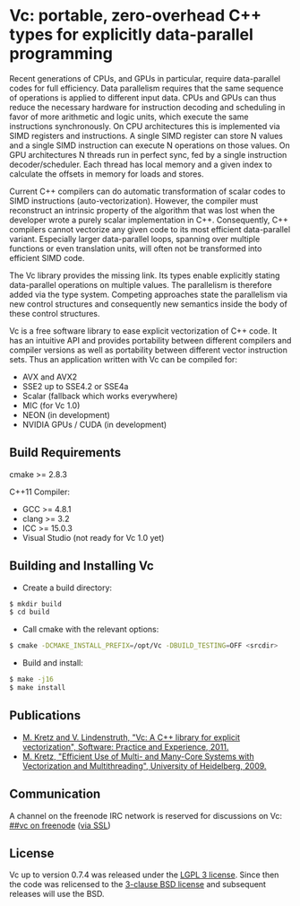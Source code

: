 # Vc: portable, zero-overhead C++ types for explicitly data-parallel programming

Recent generations of CPUs, and GPUs in particular, require data-parallel codes
for full efficiency. Data parallelism requires that the same sequence of
operations is applied to different input data. CPUs and GPUs can thus reduce
the necessary hardware for instruction decoding and scheduling in favor of more
arithmetic and logic units, which execute the same instructions synchronously.
On CPU architectures this is implemented via SIMD registers and instructions.
A single SIMD register can store N values and a single SIMD instruction can
execute N operations on those values. On GPU architectures N threads run in
perfect sync, fed by a single instruction decoder/scheduler. Each thread has
local memory and a given index to calculate the offsets in memory for loads and
stores.

Current C++ compilers can do automatic transformation of scalar codes to SIMD
instructions (auto-vectorization). However, the compiler must reconstruct an
intrinsic property of the algorithm that was lost when the developer wrote a
purely scalar implementation in C++. Consequently, C++ compilers cannot
vectorize any given code to its most efficient data-parallel variant.
Especially larger data-parallel loops, spanning over multiple functions or even
translation units, will often not be transformed into efficient SIMD code.

The Vc library provides the missing link. Its types enable explicitly stating
data-parallel operations on multiple values. The parallelism is therefore added
via the type system. Competing approaches state the parallelism via new control
structures and consequently new semantics inside the body of these control
structures.

Vc is a free software library to ease explicit vectorization of C++ code. It
has an intuitive API and provides portability between different compilers and
compiler versions as well as portability between different vector instruction
sets. Thus an application written with Vc can be compiled for:

* AVX and AVX2
* SSE2 up to SSE4.2 or SSE4a
* Scalar (fallback which works everywhere)
* MIC (for Vc 1.0)
* NEON (in development)
* NVIDIA GPUs / CUDA (in development)


## Build Requirements

cmake >= 2.8.3

C++11 Compiler:

* GCC >= 4.8.1
* clang >= 3.2
* ICC >= 15.0.3
* Visual Studio (not ready for Vc 1.0 yet)


## Building and Installing Vc

* Create a build directory:

```sh
$ mkdir build
$ cd build
```

* Call cmake with the relevant options:

```sh
$ cmake -DCMAKE_INSTALL_PREFIX=/opt/Vc -DBUILD_TESTING=OFF <srcdir>
```

* Build and install:

```sh
$ make -j16
$ make install
```


## Publications

* [M. Kretz and V. Lindenstruth, "Vc: A C++ library for explicit
  vectorization", Software: Practice and Experience,
  2011.](http://dx.doi.org/10.1002/spe.1149)
* [M. Kretz, "Efficient Use of Multi- and Many-Core Systems with Vectorization
  and Multithreading", University of Heidelberg,
  2009.](http://code.compeng.uni-frankfurt.de/attachments/13/Diplomarbeit.pdf)


## Communication

A channel on the freenode IRC network is reserved for discussions on Vc:
[##vc on freenode](irc://chat.freenode.net:6665/##vc)
([via SSL](ircs://chat.freenode.net:7000/##vc))


## License

Vc up to version 0.7.4 was released under the [LGPL 3 license](http://opensource.org/licenses/LGPL-3.0).
Since then the code was relicensed to the [3-clause BSD license](http://opensource.org/licenses/BSD-3-Clause) and subsequent releases will use the BSD.
